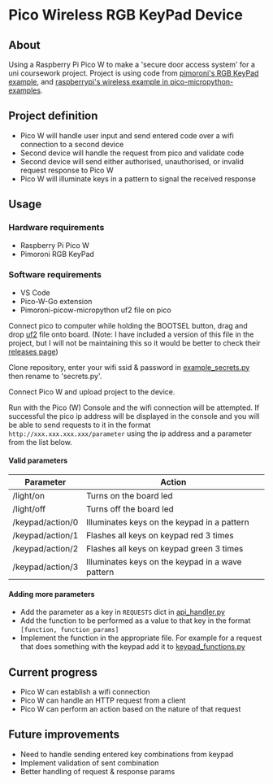 # Pico Wireless RGB KeyPad Device

## About

Using a Raspberry Pi Pico W to make a 'secure door access system' for a uni coursework project.
Project is using code from [pimoroni's RGB KeyPad example](https://github.com/pimoroni/pimoroni-pico/blob/main/micropython/examples/pico_rgb_keypad/demo.py), and [raspberrypi's wireless example in pico-micropython-examples](https://github.com/raspberrypi/pico-micropython-examples/blob/master/wireless/webserver.py).

## Project definition

- Pico W will handle user input and send entered code over a wifi connection to a second device
- Second device will handle the request from pico and validate code
- Second device will send either authorised, unauthorised, or invalid request response to Pico W
- Pico W will illuminate keys in a pattern to signal the received response

## Usage

### Hardware requirements

- Raspberry Pi Pico W
- Pimoroni RGB KeyPad

### Software requirements

- VS Code
- Pico-W-Go extension
- Pimoroni-picow-micropython uf2 file on pico

Connect pico to computer while holding the BOOTSEL button, drag and drop [uf2](/pimoroni-picow-v1.19.16-micropython.uf2) file onto board. (Note: I have included a version of this file in the project, but I will not be maintaining this so it would be better to check their [releases page](https://github.com/pimoroni/pimoroni-pico/releases))

Clone repository, enter your wifi ssid & password in [example_secrets.py](/example_secrets.py) then rename to 'secrets.py'.

Connect Pico W and upload project to the device.

Run with the Pico (W) Console and the wifi connection will be attempted. If successful the pico ip address will be displayed in the console and you will be able to send requests to it in the format `http://xxx.xxx.xxx.xxx/parameter` using the ip address and a parameter from the list below.

#### Valid parameters
|Parameter | Action |
|----------|--------|
| /light/on | Turns on the board led |
| /light/off | Turns off the board led |
| /keypad/action/0 | Illuminates keys on the keypad in a pattern |
| /keypad/action/1 | Flashes all keys on keypad red 3 times |
| /keypad/action/2 | Flashes all keys on keypad green 3 times |
| /keypad/action/3 | Illuminates keys on the keypad in a wave pattern |

#### Adding more parameters
- Add the parameter as a key in `REQUESTS` dict in [api_handler.py](/app/api_handler.py)
- Add the function to be performed as a value to that key in the format `[function, function_params]`
- Implement the function in the appropriate file. For example for a request that does something with the keypad add it to [keypad_functions.py](/app/keypad_functions.py)

## Current progress

- Pico W can establish a wifi connection
- Pico W can handle an HTTP request from a client
- Pico W can perform an action based on the nature of that request

## Future improvements

- Need to handle sending entered key combinations from keypad
- Implement validation of sent combination
- Better handling of request & response params
